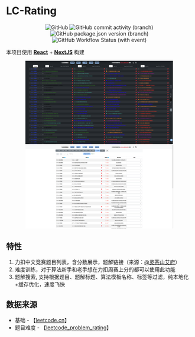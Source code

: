 # LC-Rating
<p align="center">
  <img alt="GitHub" src="https://img.shields.io/github/license/huxulm/lc-rating">
  <img alt="GitHub commit activity (branch)" src="https://img.shields.io/github/commit-activity/m/huxulm/lc-rating?label=commit&labelColor=purple&color=grey">
  <img alt="GitHub package.json version (branch)" src="https://img.shields.io/github/package-json/v/huxulm/lc-rating/main?label=version&labelColor=blue">
  <img alt="GitHub Workflow Status (with event)" src="https://img.shields.io/github/actions/workflow/status/huxulm/lc-rating/workflow.yml">
</p>
 
本项目使用 **[React](https://react.dev/)** + **[NextJS](https://nextjs.org/)** 构建
<div style="text-align: center;dispaly: grid;gap: 2rem;">
  <img style="max-width: 400px;" src="./screenshot0.png"></img>
  <img style="max-width: 400px;" src="./screenshot1.png"></img>
</div>

## 特性
1. 力扣中文竞赛题目列表，含分数展示，题解链接（来源：[@灵茶山艾府](https://space.bilibili.com/206214)）
2. 难度训练，对于算法新手和老手想在力扣周赛上分的都可以使用此功能
3. 题解搜索, 支持根据题目、题解标题、算法模板名称、标签等过滤，纯本地化+缓存优化，速度飞快

## 数据来源
- 基础 - 【[leetcode.cn](https://leetcode.cn/)】
- 题目难度 - 【[leetcode_problem_rating](https://raw.githubusercontent.com/zerotrac/leetcode_problem_rating/main/data.json)】

